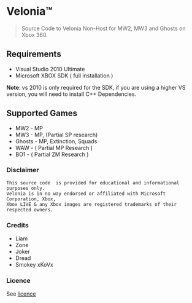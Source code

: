 # Velonia™

> Source Code to Velonia Non-Host for MW2, MW3 and Ghosts on Xbox 360.

## Requirements 

- Visual Studio 2010 Ultimate
- Microsoft XBOX SDK ( full installation )

**Note**: vs 2010 is only required for the SDK, if you are using a higher VS version, you will
need to install C++ Dependencies.

## Supported Games

- MW2 - MP
- MW3 - MP, (Partial SP research)
- Ghosts - MP, Extinction, Squads
- WAW - ( Partial MP Research )
- BO1 - ( Partial ZM Research )

### Disclaimer

```
This source code  is provided for educational and informational purposes only.
Velonia is in no way endorsed or affiliated with Microsoft Corporation, Xbox, 
Xbox LIVE & any Xbox images are registered trademarks of their respected owners.
```

### Credits

- Liam
- Zone
- Joker
- Dread
- Smokey xKoVx

### Licence
See [licence](LICENCE)
